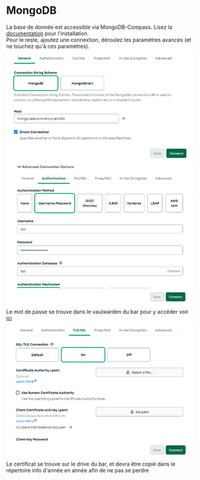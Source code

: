 # MongoDB

La base de donnée est accessible via MongoDB-Compass. Lisez la [documentation](https://www.mongodb.com/try/download/compass) pour l'installation.\
Pour le reste, ajoutez une connextion, déroulez les paramètres avancés (et ne touchez qu'à ces paramètres).
![](./ressources/general.png)
![](./ressources/authentication.png)
Le mot de passe se trouve dans le vaulwarden du bar pour y accéder voir [ici](./vaultwarden.md)
![](./ressources/tlsssl.png)
Le certificat se trouve sur le drive du bar, et devra être copié dans le répertoire info d'année en année afin de ne pas se perdre
